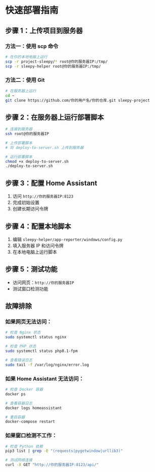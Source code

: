 # 快速部署指南

## 步骤 1：上传项目到服务器

### 方法一：使用 scp 命令
```bash
# 在你的本地电脑上运行
scp -r project-sleepy/* root@你的服务器IP:/tmp/
scp -r sleepy-helper root@你的服务器IP:/tmp/
```

### 方法二：使用 Git
```bash
# 在服务器上运行
cd ~
git clone https://github.com/你的用户名/你的仓库.git sleepy-project
```

## 步骤 2：在服务器上运行部署脚本

```bash
# 连接到服务器
ssh root@你的服务器IP

# 上传部署脚本
# 将 deploy-to-server.sh 上传到服务器

# 运行部署脚本
chmod +x deploy-to-server.sh
./deploy-to-server.sh
```

## 步骤 3：配置 Home Assistant

1. 访问 `http://你的服务器IP:8123`
2. 完成初始设置
3. 创建长期访问令牌

## 步骤 4：配置本地脚本

1. 编辑 `sleepy-helper/app-reporter/windows/config.py`
2. 填入服务器 IP 和访问令牌
3. 在本地电脑上运行脚本

## 步骤 5：测试功能

- 访问网页：`http://你的服务器IP`
- 测试窗口检测功能

## 故障排除

### 如果网页无法访问：
```bash
# 检查 Nginx 状态
sudo systemctl status nginx

# 检查 PHP 状态
sudo systemctl status php8.1-fpm

# 查看错误日志
sudo tail -f /var/log/nginx/error.log
```

### 如果 Home Assistant 无法访问：
```bash
# 检查 Docker 容器
docker ps

# 查看容器日志
docker logs homeassistant

# 重启容器
docker-compose restart
```

### 如果窗口检测不工作：
```bash
# 检查 Python 依赖
pip3 list | grep -E "(requests|pygetwindow|urllib3)"

# 测试网络连接
curl -X GET "http://你的服务器IP:8123/api/"
``` 